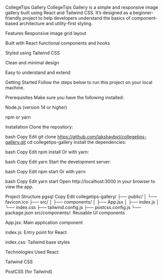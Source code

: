 CollegeTips Gallery
CollegeTips Gallery is a simple and responsive image gallery built using React and Tailwind CSS. It’s designed as a beginner-friendly project to help developers understand the basics of component-based architecture and utility-first styling.

Features
Responsive image grid layout

Built with React functional components and hooks

Styled using Tailwind CSS

Clean and minimal design

Easy to understand and extend

Getting Started
Follow the steps below to run this project on your local machine.

Prerequisites
Make sure you have the following installed:

Node.js (version 14 or higher)

npm or yarn

Installation
Clone the repository:

bash
Copy
Edit
git clone https://github.com/lakshaybxt/collegetips-gallery.git
cd collegetips-gallery
Install the dependencies:

bash
Copy
Edit
npm install
Or with yarn:

bash
Copy
Edit
yarn
Start the development server:

bash
Copy
Edit
npm start
Or with yarn:

bash
Copy
Edit
yarn start
Open http://localhost:3000 in your browser to view the app.

Project Structure
pgsql
Copy
Edit
collegetips-gallery/
├── public/
│   └── favicon.ico
├── src/
│   ├── components/
│   ├── App.jsx
│   ├── index.js
│   └── index.css
├── tailwind.config.js
├── postcss.config.js
└── package.json
src/components/: Reusable UI components

App.jsx: Main application component

index.js: Entry point for React

index.css: Tailwind base styles

Technologies Used
React

Tailwind CSS

PostCSS (for Tailwind)
